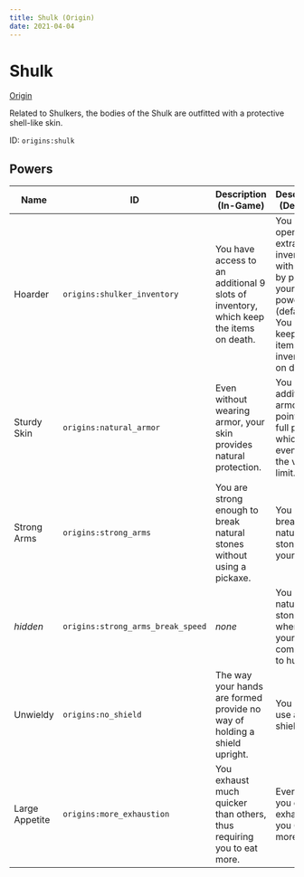 ```yaml
---
title: Shulk (Origin)
date: 2021-04-04
---
```


# Shulk

[Origin](../origins.md)

Related to Shulkers, the bodies of the Shulk are outfitted with a protective shell-like skin.

ID: `origins:shulk`

## Powers

Name | ID | Description (In-Game) | Description (Detailed)
-----|----|-----------------------|------------------------
Hoarder | `origins:shulker_inventory` | You have access to an additional 9 slots of inventory, which keep the items on death. | You can open an extra inventory with 9 slots by pressing your active power key (default: G). You will keep the items in the inventory on death.
Sturdy Skin | `origins:natural_armor` | Even without wearing armor, your skin provides natural protection. | You get an additional 8 armor points (4 full pips), which stack even over the visible limit.
Strong Arms | `origins:strong_arms` | You are strong enough to break natural stones without using a pickaxe. | You can break natural stones with your hands.
_hidden_ | `origins:strong_arms_break_speed` | _none_ | You break natural stone faster when using your hands compared to humans.
Unwieldy | `origins:no_shield` | The way your hands are formed provide no way of holding a shield upright. | You cannot use a shield.
Large Appetite | `origins:more_exhaustion` | You exhaust much quicker than others, thus requiring you to eat more. | Everything you do exhausts you 60% more.
